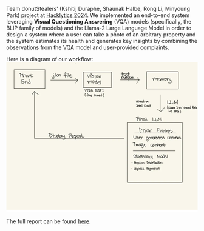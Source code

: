 Team donutStealers' (Kshitij Duraphe, Shaunak Halbe, Rong Li, Minyoung Park) project at [Hacklytics 2024](https://hacklytics.io). We implemented an end-to-end system leveraging **Visual Questioning Answering** (VQA) models (specifically, the BLIP family of models) and the Llama-2 Large Language Model in order to design a system where a user can take a photo of an arbitrary property and the system estimates its health and generates key insights by combining the observations from the VQA model and user-provided complaints.

Here is a diagram of our workflow:
![](workflow.png)

The full report can be found [here](https://github.com/ksd3/updatedWeb/blob/main/Insurance%20survAIyor%20donutStealers.pdf).

